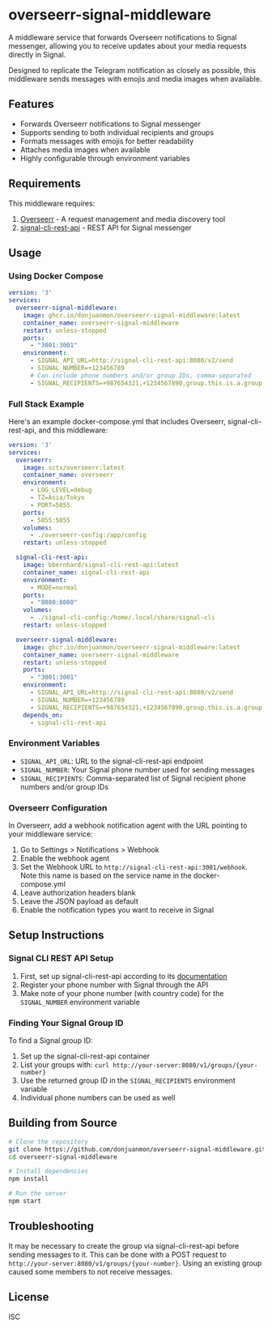 # overseerr-signal-middleware

A middleware service that forwards Overseerr notifications to Signal messenger, allowing you to receive updates about your media requests directly in Signal.

Designed to replicate the Telegram notification as closely as possible, this middleware sends messages with emojis and media images when available.

## Features

- Forwards Overseerr notifications to Signal messenger
- Supports sending to both individual recipients and groups
- Formats messages with emojis for better readability
- Attaches media images when available
- Highly configurable through environment variables

## Requirements

This middleware requires:

1. [Overseerr](https://github.com/sct/overseerr) - A request management and media discovery tool
2. [signal-cli-rest-api](https://github.com/bbernhard/signal-cli-rest-api) - REST API for Signal messenger

## Usage

### Using Docker Compose

```yaml
version: '3'
services:
  overseerr-signal-middleware:
    image: ghcr.io/donjuanmon/overseerr-signal-middleware:latest
    container_name: overseerr-signal-middleware
    restart: unless-stopped
    ports:
      - "3001:3001"
    environment:
      - SIGNAL_API_URL=http://signal-cli-rest-api:8080/v2/send
      - SIGNAL_NUMBER=+123456789
      # Can include phone numbers and/or group IDs, comma-separated
      - SIGNAL_RECIPIENTS=+987654321,+1234567890,group.this.is.a.group.id
```

### Full Stack Example

Here's an example docker-compose.yml that includes Overseerr, signal-cli-rest-api, and this middleware:

```yaml
version: '3'
services:
  overseerr:
    image: sctx/overseerr:latest
    container_name: overseerr
    environment:
      - LOG_LEVEL=debug
      - TZ=Asia/Tokyo
      - PORT=5055
    ports:
      - 5055:5055
    volumes:
      - ./overseerr-config:/app/config
    restart: unless-stopped

  signal-cli-rest-api:
    image: bbernhard/signal-cli-rest-api:latest
    container_name: signal-cli-rest-api
    environment:
      - MODE=normal
    ports:
      - "8080:8080"
    volumes:
      - ./signal-cli-config:/home/.local/share/signal-cli
    restart: unless-stopped

  overseerr-signal-middleware:
    image: ghcr.io/donjuanmon/overseerr-signal-middleware:latest
    container_name: overseerr-signal-middleware
    restart: unless-stopped
    ports:
      - "3001:3001"
    environment:
      - SIGNAL_API_URL=http://signal-cli-rest-api:8080/v2/send
      - SIGNAL_NUMBER=+123456789
      - SIGNAL_RECIPIENTS=+987654321,+1234567890,group.this.is.a.group.id
    depends_on:
      - signal-cli-rest-api
```

### Environment Variables

- `SIGNAL_API_URL`: URL to the signal-cli-rest-api endpoint
- `SIGNAL_NUMBER`: Your Signal phone number used for sending messages
- `SIGNAL_RECIPIENTS`: Comma-separated list of Signal recipient phone numbers and/or group IDs

### Overseerr Configuration

In Overseerr, add a webhook notification agent with the URL pointing to your middleware service:

1. Go to Settings > Notifications > Webhook
2. Enable the webhook agent
3. Set the Webhook URL to `http://signal-cli-rest-api:3001/webhook`. Note this name is based on the service name in the docker-compose.yml
4. Leave authorization headers blank
5. Leave the JSON payload as default
6. Enable the notification types you want to receive in Signal

## Setup Instructions

### Signal CLI REST API Setup

1. First, set up signal-cli-rest-api according to its [documentation](https://github.com/bbernhard/signal-cli-rest-api)
2. Register your phone number with Signal through the API
3. Make note of your phone number (with country code) for the `SIGNAL_NUMBER` environment variable

### Finding Your Signal Group ID

To find a Signal group ID:

1. Set up the signal-cli-rest-api container
2. List your groups with: `curl http://your-server:8080/v1/groups/{your-number}`
3. Use the returned group ID in the `SIGNAL_RECIPIENTS` environment variable
4. Individual phone numbers can be used as well

## Building from Source

```bash
# Clone the repository
git clone https://github.com/donjuanmon/overseerr-signal-middleware.git
cd overseerr-signal-middleware

# Install dependencies
npm install

# Run the server
npm start
```

## Troubleshooting

It may be necessary to create the group via signal-cli-rest-api before sending messages to it. This can be done with a POST request to `http://your-server:8080/v1/groups/{your-number}`. Using an existing group caused some members to not receive messages.

## License

ISC

